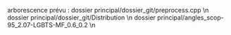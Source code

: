 arborescence prévu :
dossier principal/dossier_git/preprocess.cpp \n
dossier principal/dossier_git/Distribution \n
dossier principal/angles_scop-95_2.07-LGBTS-MF_0.6_0.2 \n

